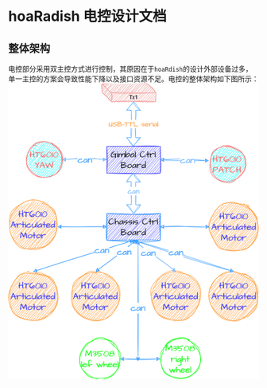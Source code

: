 # hoaRadish 电控设计文档

## 整体架构
电控部分采用双主控方式进行控制，其原因在于`hoaRdish`的设计外部设备过多，单一主控的方案会导致性能下降以及接口资源不足。电控的整体架构如下图所示：
![](../../res/ec_topology.drawio.png)